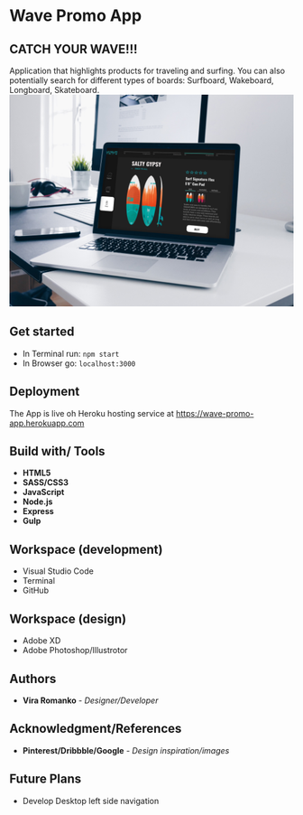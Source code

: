 # Wave Promo App

## CATCH YOUR WAVE!!!
Application that highlights products for traveling and surfing. You can also potentially search for different types of boards: Surfboard, Wakeboard, Longboard, Skateboard.
![Image description](public/images/mockup.jpg)


## Get started
* In Terminal run: ```npm start```
* In Browser go: ```localhost:3000```



## Deployment

The App is live oh Heroku hosting service at
https://wave-promo-app.herokuapp.com

## Build with/ Tools
* **HTML5**
* **SASS/CSS3**
* **JavaScript**
* **Node.js**
* **Express**
* **Gulp**


## Workspace (development)
* Visual Studio Code
* Terminal
* GitHub

## Workspace (design)
* Adobe XD
* Adobe Photoshop/Illustrotor

## Authors
* **Vira Romanko** - *Designer/Developer* 

## Acknowledgment/References

* **Pinterest/Dribbble/Google** - *Design inspiration/images* 

## Future Plans
* Develop Desktop left side navigation

